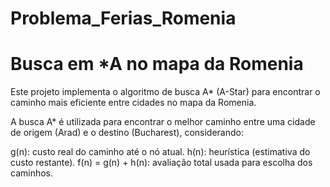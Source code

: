 # Problema_Ferias_Romenia
# Busca em *A no mapa da Romenia
Este projeto implementa o algoritmo de busca A* (A-Star) para encontrar o caminho mais eficiente entre cidades no mapa da Romenia.

A busca A* é utilizada para encontrar o melhor caminho entre uma cidade de origem (Arad) e o destino (Bucharest), considerando:

g(n): custo real do caminho até o nó atual.
h(n): heurística (estimativa do custo restante).
f(n) = g(n) + h(n): avaliação total usada para escolha dos caminhos.

